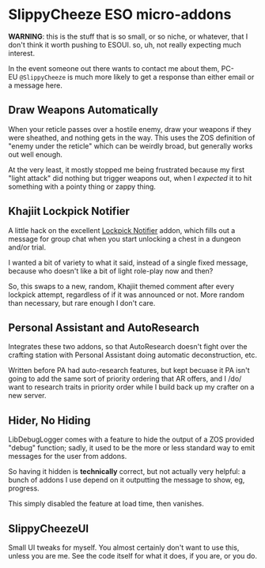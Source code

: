 # SlippyCheeze ESO micro-addons

**WARNING**: this is the stuff that is so small, or so niche, or whatever, that
I don't think it worth pushing to ESOUI.  so, uh, not really expecting
much interest.

In the event someone out there wants to contact me about them,
PC-EU `@SlippyCheeze` is much more likely to get a response than either email or
a message here.

## Draw Weapons Automatically

When your reticle passes over a hostile enemy, draw your weapons if they were
sheathed, and nothing gets in the way.  This uses the ZOS definition of "enemy
under the reticle" which can be weirdly broad, but generally works out
well enough.

At the very least, it mostly stopped me being frustrated because my first "light
attack" did nothing but trigger weapons out, when I *expected* it to hit
something with a pointy thing or zappy thing.


## Khajiit Lockpick Notifier

A little hack on the excellent [Lockpick Notifier][LockpickNotifier] addon,
which fills out a message for group chat when you start unlocking a chest in
a dungeon and/or trial.

I wanted a bit of variety to what it said, instead of a single fixed message,
because who doesn't like a bit of light role-play now and then?

So, this swaps to a new, random, Khajiit themed comment after every lockpick
attempt, regardless of if it was announced or not.  More random than necessary,
but rare enough I don't care.

[LockpickNotifier]: https://www.esoui.com/downloads/info3085-LockpickNotifier.html


## Personal Assistant and AutoResearch

Integrates these two addons, so that AutoResearch doesn't fight over the
crafting station with Personal Assistant doing automatic deconstruction, etc.

Written before PA had auto-research features, but kept becuase it PA isn't going
to add the same sort of priority ordering that AR offers, and I /do/ want to
research traits in priority order while I build back up my crafter on
a new server.


## Hider, No Hiding

LibDebugLogger comes with a feature to hide the output of a ZOS provided "debug"
function; sadly, it used to be the more or less standard way to emit messages
for the user from addons.

So having it hidden is **technically** correct, but not actually very helpful:
a bunch of addons I use depend on it outputting the message to show,
eg, progress.

This simply disabled the feature at load time, then vanishes.


## SlippyCheezeUI

Small UI tweaks for myself.  You almost certainly don't want to use this, unless
you are me.  See the code itself for what it does, if you are, or you do.

